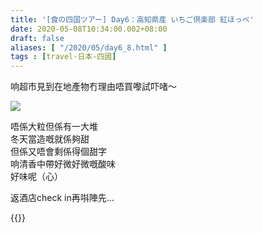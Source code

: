 ```yaml
---
title: '[食の四国ツアー] Day6：高知県産 いちご倶楽部 紅ほっぺ'
date: 2020-05-08T10:34:00.002+08:00
draft: false
aliases: [ "/2020/05/day6_8.html" ]
tags : [travel-日本-四國]
---
```


响超市見到在地產物冇理由唔買嚟試吓啫～  

![](/images/shikoku6q.jpg)

唔係大粒但係有一大堆  
冬天當造嘅就係夠甜  
但係又唔會剩係得個甜字  
响清香中帶好微好微嘅酸味  
好味呢（心）  
  
返酒店check in再唞陣先...  
  
{{<shikoku>}}
